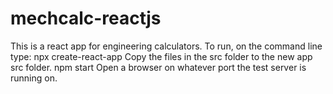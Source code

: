 # mechcalc-reactjs

This is a react app for engineering calculators. To run, on the command line type:
npx create-react-app
Copy the files in the src folder to the new app src folder.
npm start
Open a browser on whatever port the test server is running on.
